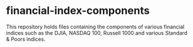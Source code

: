 # financial-index-components
This repository holds files containing the components of various financial indices such as the DJIA, NASDAQ 100, Russell 1000 and various Standard &amp; Poors indices.
